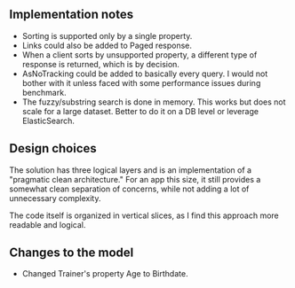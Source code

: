 ## Implementation notes
- Sorting is supported only by a single property.
- Links could also be added to Paged response.
- When a client sorts by unsupported property, a different type of response is returned, which is by decision.
- AsNoTracking could be added to basically every query. I would not bother with it unless faced with some performance issues during benchmark.
- The fuzzy/substring search is done in memory. This works but does not scale for a large dataset. Better to do it on a DB level or leverage ElasticSearch.

## Design choices
The solution has three logical layers and is an implementation of a "pragmatic clean architecture."
For an app this size, it still provides a somewhat clean separation of concerns, while not adding a lot of unnecessary complexity.

The code itself is organized in vertical slices, as I find this approach more readable and logical.
## Changes to the model
- Changed Trainer's property Age to Birthdate.